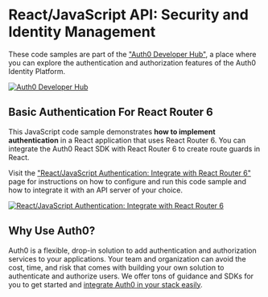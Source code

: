 # React/JavaScript API: Security and Identity Management

These code samples are part of the ["Auth0 Developer Hub"](https://auth0.com/developers/hub), a place where you can explore the authentication and authorization features of the Auth0 Identity Platform.

[![Auth0 Developer Hub](https://cdn.auth0.com/blog/developer-hub/share/auth0-developer-hub.png)](https://auth0.com/developers/hub)

## Basic Authentication For React Router 6

This JavaScript code sample demonstrates **how to implement authentication** in a React application that uses React Router 6. You can integrate the Auth0 React SDK with React Router 6 to create route guards in React.

Visit the ["React/JavaScript Authentication: Integrate with React Router 6"](https://auth0.com/developers/hub/code-samples/spa/react-javascript/react-router-6-basic-authentication) page for instructions on how to configure and run this code sample and how to integrate it with an API server of your choice.

[![React/JavaScript Authentication: Integrate with React Router 6](https://cdn.auth0.com/blog/hub/code-samples/spa/react-javascript/react-router-6-basic-authentication.png)](https://auth0.com/developers/hub/code-samples/spa/react-javascript/react-router-6-basic-authentication)

## Why Use Auth0?

Auth0 is a flexible, drop-in solution to add authentication and authorization services to your applications. Your team and organization can avoid the cost, time, and risk that comes with building your own solution to authenticate and authorize users. We offer tons of guidance and SDKs for you to get started and [integrate Auth0 in your stack easily](https://auth0.com/developers/hub/code-samples/full-stack).
